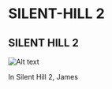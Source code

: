 # SILENT-HILL 2
## SILENT HILL 2
![Alt text](https://shared.akamai.steamstatic.com/store_item_assets/steam/apps/2124490/header.jpg?t=1744248682 "Optional title text")

In Silent Hill 2, James
